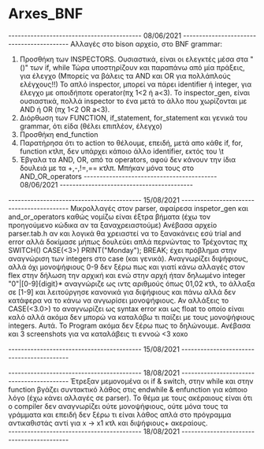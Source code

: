 # Arxes_BNF
------------------------------------------ 08/06/2021 ------------------------------------------
Αλλαγές στο bison αρχείο, στο BNF grammar:
  1) Προσθήκη των INSPECTORS. Ουσιαστικά, είναι οι ελεγκτές μέσα στα "()" των if, while
     Τώρα υποστηρίζουν και παραπάνω από μία πράξεις, για έλεγχο (Μπορείς να βάλεις τα AND και OR για πολλάπλούς ελέγχους!!)
     Το απλό inspector, μπορεί να πάρει identifier ή integer, για έλεγχο με οποιδήποτε operator(πχ 1<2 ή a<3). 
     Το inspector_gen, είναι ουσιαστικά, πολλά inspector το ένα μετά το άλλο που χωρίζονται με AND ή OR (πχ 1<2 OR a<3).
  2) Διόρθωση των FUNCTION, if_statement, for_statement και γενικά του grammar, ότι είδα (θέλει επιπλέον, έλεγχο)
  3) Προσθήκη end_function
  4) Παρατήρησα ότι το action το θέλουμε, επειδή, μετά απο κάθε if, for, function κτλπ, δεν υπάρχει κάποιο άλλο identifier, εκτός του \t
  5) Έβγαλα τα AND, OR, από τα operators, αφού δεν κάνουν την ίδια δουλειά με τα +,-,!=,== κτλπ. Μπήκαν μόνα τους στο AND_OR_operators
------------------------------------------ 08/06/2021 ------------------------------------------

------------------------------------------ 15/08/2021 ------------------------------------------
Μικρολλαγές στον parser, αφαίρεσα inspetor_gen και and_or_operators καθώς νομίζω είναι έξτρα βήματα (έχω τον προηγούμενο κώδικα αν τα ξαναχρειαστούμε)
Ανέβασα αρχείο parser.tab.h αν και λογικά θα χρειαστεί να το ξανακάνεις εσύ trial and error αλλά δοκίμασε μήπως δουλεύει απλά περνώντας το
Τρέχοντας πχ 
SWITCH(<day>)
    CASE(<3>)
        PRINT("Monday");
        BREAK;
  έχει πρόβλημα στην αναγνώριση των integers στο case (και γενικά). Αναγνωρίζει διψήφιους, αλλά όχι μονοψήφιους 0-9 δεν ξέρω πως και γιατί κάνω αλλαγές στον flex στην δήλωση
  την αρχική και ενώ στην αρχή ήταν δηλωμένο integer  "0"|[0-9]{digit}* αναγνώριζε ως ιντς αριθμούς όπως 01,02 κτλ, το άλλαξα σε [1-9] και λειτούργησε κανονικά
  για διψήφιους και πάνω αλλά δεν κατάφερα να το κάνω να ανγωρίσει μονοψήφιους. Αν αλλάξεις το CASE(<3.0>) το αναγνωρίζει ως syntax error και ως float το οποίο
  είναι καλό αλλά ακόμα δεν μπορώ να καταλάβω  τι παίζει με τους μονοψήφιους integers. Αυτά. Το Program ακόμα δεν ξέρω πως το δηλώνουμε.
  Ανέβασα και 3 screenshots για να καταλάβεις τι εννοώ <3 xoxo
  
------------------------------------------ 15/08/2021 ------------------------------------------
                                                          
------------------------------------------ 18/08/2021 ------------------------------------------
  Έτρεξαν μεμονομένα οι if & switch, στην while και στην function βγάζει συντακτικό λάθος στις endwhile & enfunction για κάποιο λόγο (έχω κάνει αλλαγές σε parser).
  Το θέμα με τους ακέραιους είναι ότι ο compiler δεν αναγνωρίζει ούτε μονοψήφιους, ούτε μόνα τους τα γράμματα και επειδή δεν ξέρω τι είναι λάθος απλά στο πρόγραμμα
  αντικαθιστάς αντί για x -> x1 κτλ και διψήφιους+ ακεραίους.                                                    
------------------------------------------ 18/08/2021 ------------------------------------------
